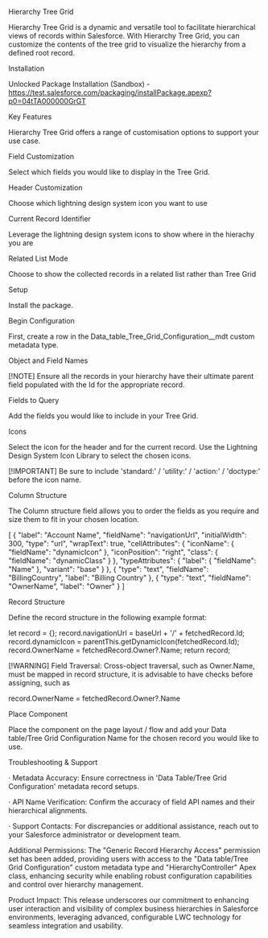 Hierarchy Tree Grid 

Hierarchy Tree Grid is a dynamic and versatile tool to facilitate hierarchical views of records within Salesforce. With Hierarchy Tree Grid, you can customize the contents of the tree grid to visualize the hierarchy from a defined root record. 

Installation 

Unlocked Package Installation (Sandbox) - https://test.salesforce.com/packaging/installPackage.apexp?p0=04tTA000000GrGT

Key Features 

Hierarchy Tree Grid offers a range of customisation options to support your use case. 

Field Customization 

Select which fields you would like to display in the Tree Grid. 

Header Customization 

Choose which lightning design system icon you want to use 

Current Record Identifier 

Leverage the lightning design system icons to show where in the hierachy you are 

Related List Mode 

Choose to show the collected records in a related list rather than Tree Grid 

Setup 

Install the package. 

Begin Configuration 

First, create a row in the Data_table_Tree_Grid_Configuration__mdt custom metadata type. 

Object and Field Names 

 

[!NOTE] Ensure all the records in your hierarchy have their ultimate parent field populated with the Id for the appropriate record. 

Fields to Query 

Add the fields you would like to include in your Tree Grid. 

 

Icons 

Select the icon for the header and for the current record. Use the Lightning Design System Icon Library to select the chosen icons. 

[!IMPORTANT] Be sure to include 'standard:' / 'utility:' / 'action:' / 'doctype:' before the icon name. 

Column Structure 

The Column structure field allows you to order the fields as you require and size them to fit in your chosen location. 

[ 
{ 
"label": "Account Name", 
"fieldName": "navigationUrl", 
"initialWidth": 300, 
"type": "url", 
"wrapText": true, 
"cellAttributes": { 
"iconName": { 
"fieldName": "dynamicIcon" 
}, 
"iconPosition": "right", 
"class": { 
"fieldName": "dynamicClass" 
} 
}, 
"typeAttributes": { 
"label": { 
"fieldName": "Name" 
}, 
"variant": "base" 
} 
}, 
{ 
"type": "text", 
"fieldName": "BillingCountry", 
"label": "Billing Country" 
}, 
{ 
"type": "text", 
"fieldName": "OwnerName", 
"label": "Owner" 
} 
] 
  

Record Structure 

Define the record structure in the following example format: 

let record = {}; 
record.navigationUrl = baseUrl + '/' + fetchedRecord.Id; 
record.dynamicIcon = parentThis.getDynamicIcon(fetchedRecord.Id); 
record.OwnerName = fetchedRecord.Owner?.Name; 
return record; 
  

[!WARNING] Field Traversal: Cross-object traversal, such as Owner.Name, must be mapped in record structure, it is advisable to have checks before assigning, such as 

record.OwnerName = fetchedRecord.Owner?.Name 
  

Place Component 

Place the component on the page layout / flow and add your Data table/Tree Grid Configuration Name for the chosen record you would like to use. 

Troubleshooting & Support 

· Metadata Accuracy: Ensure correctness in 'Data Table/Tree Grid Configuration' metadata record setups. 

· API Name Verification: Confirm the accuracy of field API names and their hierarchical alignments. 

· Support Contacts: For discrepancies or additional assistance, reach out to your Salesforce administrator or development team. 

Additional Permissions: The "Generic Record Hierarchy Access" permission set has been added, providing users with access to the "Data table/Tree Grid Configuration" custom metadata type and "HierarchyController" Apex class, enhancing security while enabling robust configuration capabilities and control over hierarchy management. 

Product Impact: This release underscores our commitment to enhancing user interaction and visibility of complex business hierarchies in Salesforce environments, leveraging advanced, configurable LWC technology for seamless integration and usability. 

 